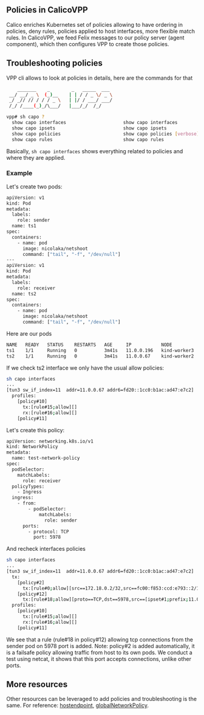 ## Policies in CalicoVPP

Calico enriches Kubernetes set of policies allowing to have ordering in policies, deny rules, policies applied to host interfaces, more flexible match rules. In CalicoVPP, we feed Felix messages to our policy server (agent component), which then configures VPP to create those policies. 

## Troubleshooting policies

VPP cli allows to look at policies in details, here are the commands for that

```bash
    _______    _        _   _____  ___ 
 __/ __/ _ \  (_)__    | | / / _ \/ _ \
 _/ _// // / / / _ \   | |/ / ___/ ___/
 /_/ /____(_)_/\___/   |___/_/  /_/    

vpp# sh capo ?
  show capo interfaces                     show capo interfaces
  show capo ipsets                         show capo ipsets
  show capo policies                       show capo policies [verbose]
  show capo rules                          show capo rules
```
Basically, `sh capo interfaces` shows everything related to policies and where they are applied.

### Example

Let's create two pods:

```bash
apiVersion: v1
kind: Pod
metadata:
  labels:
    role: sender
  name: ts1
spec:
  containers:
    - name: pod
      image: nicolaka/netshoot
      command: ["tail", "-f", "/dev/null"]
---
apiVersion: v1
kind: Pod
metadata:
  labels:
    role: receiver
  name: ts2
spec:
  containers:
    - name: pod
      image: nicolaka/netshoot
      command: ["tail", "-f", "/dev/null"]
```
Here are our pods
```bash
NAME   READY   STATUS    RESTARTS   AGE     IP           NODE           NOMINATED NODE   READINESS GATES
ts1    1/1     Running   0          3m41s   11.0.0.196   kind-worker3   <none>           <none>
ts2    1/1     Running   0          3m41s   11.0.0.67    kind-worker2   <none>           <none>
```
If we check ts2 interface we only have the usual allow policies:
```bash
sh capo interfaces
...
[tun3 sw_if_index=11  addr=11.0.0.67 addr6=fd20::1cc0:b1ac:ad47:e7c2]
  profiles:
    [policy#10]
      tx:[rule#15;allow][]
      rx:[rule#16;allow][]
    [policy#11]
```
Let's create this policy:
```bash
apiVersion: networking.k8s.io/v1
kind: NetworkPolicy
metadata:
  name: test-network-policy
spec:
  podSelector:
    matchLabels:
      role: receiver
  policyTypes:
    - Ingress
  ingress:
    - from:
        - podSelector:
            matchLabels:
              role: sender
      ports:
        - protocol: TCP
          port: 5978
```
And recheck interfaces policies
```bash
sh capo interfaces
...
[tun3 sw_if_index=11  addr=11.0.0.67 addr6=fd20::1cc0:b1ac:ad47:e7c2]
  tx:
    [policy#2]
      tx:[rule#0;allow][src==172.18.0.2/32,src==fc00:f853:ccd:e793::2/128,]
    [policy#12]
      tx:[rule#18;allow][proto==TCP,dst==5978,src==[ipset#1;prefix;11.0.0.196/32,fd20::58fd:b191:5c13:9cc3/128,],]
  profiles:
    [policy#10]
      tx:[rule#15;allow][]
      rx:[rule#16;allow][]
    [policy#11]
```
We see that a rule (rule#18 in policy#12) allowing tcp connections from the sender pod on 5978 port is added.
Note: policy#2 is added automatically, it is a failsafe policy allowing traffic from host to its own pods.
We conduct a test using netcat, it shows that this port accepts connections, unlike other ports.

## More resources

Other resources can be leveraged to add policies and troubleshooting is the same.
For reference: [hostendpoint](https://docs.tigera.io/calico/latest/reference/resources/hostendpoint), [globalNetworkPolicy](https://docs.tigera.io/calico/latest/reference/resources/globalnetworkpolicy).

